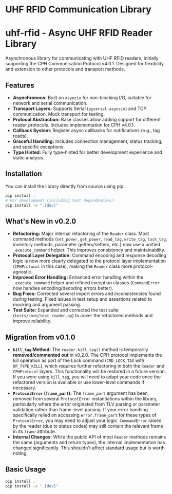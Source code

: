 # UHF RFID Communication Library

# uhf-rfid - Async UHF RFID Reader Library

Asynchronous library for communicating with UHF RFID readers, initially supporting the CPH Communication Protocol v4.0.1. Designed for flexibility and extension to other protocols and transport methods.

## Features

*   **Asynchronous:** Built on `asyncio` for non-blocking I/O, suitable for network and serial communication.
*   **Transport Layers:** Supports Serial (`pyserial-asyncio`) and TCP communication. Mock transport for testing.
*   **Protocol Abstraction:** Base classes allow adding support for different reader protocols. Includes implementation for CPH v4.0.1.
*   **Callback System:** Register async callbacks for notifications (e.g., tag reads).
*   **Graceful Handling:** Includes connection management, status tracking, and specific exceptions.
*   **Type Hinted:** Fully type-hinted for better development experience and static analysis.

## Installation

You can install the library directly from source using pip:

```bash
pip install .
# For development (including test dependencies):
pip install -e ".[dev]"
```

## What's New in v0.2.0

*   **Refactoring:** Major internal refactoring of the `Reader` class. Most command methods (`set_power`, `get_power`, `read_tag`, `write_tag`, `lock_tag`, inventory methods, parameter getters/setters, etc.) now use a unified `_execute_command` helper. This improves consistency and maintainability.
*   **Protocol Layer Delegation:** Command encoding and response decoding logic is now more clearly delegated to the protocol layer implementation (`CPHProtocol` in this case), making the `Reader` class more protocol-agnostic.
*   **Improved Error Handling:** Enhanced error handling within the `_execute_command` helper and refined exception classes (`CommandError` now handles encoding/decoding errors better).
*   **Bug Fixes:** Corrected several import errors and inconsistencies found during testing. Fixed issues in test setup and assertions related to mocking and argument passing.
*   **Test Suite:** Expanded and corrected the test suite (`tests/core/test_reader.py`) to cover the refactored methods and improve reliability.

## Migration from v0.1.0

*   **`kill_tag` Method:** The `reader.kill_tag()` method is temporarily **removed/commented out** in v0.2.0. The CPH protocol implements the kill operation as part of the Lock command (`CMD_LOCK_TAG` with `OP_TYPE_KILL`), which requires further refactoring in both the `Reader` and `CPHProtocol` layers. This functionality will be restored in a future version. If you were using `kill_tag`, you will need to adapt your code once the refactored version is available or use lower-level commands if necessary.
*   **`ProtocolError` (`frame_part`):** The `frame_part` argument has been removed from several `ProtocolError` instantiations within the library, particularly where the error originated from TLV parsing or parameter validation rather than frame-level parsing. If your error handling specifically relied on accessing `error.frame_part` for these types of `ProtocolError`, you may need to adjust your logic. `CommandError` raised by the reader (due to status codes) may still contain the relevant frame in its `frame` attribute.
*   **Internal Changes:** While the public API of most `Reader` methods remains the same (arguments and return types), the internal implementation has changed significantly. This shouldn't affect standard usage but is worth noting.

## Basic Usage

```bash
pip install .
pip install -e ".[dev]"